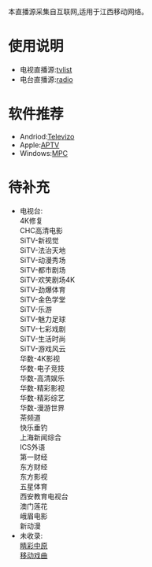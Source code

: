 本直播源采集自互联网,适用于江西移动网络。
# 使用说明
- 电视直播源:[tvlist](https://huangsuming.github.io/iptv/list/tvlist.txt)
- 电台直播源:[radio](https://huangsuming.github.io/iptv/list/radio.txt)

# 软件推荐
- Andriod:[Televizo](https://televizo.net/)
- Apple:[APTV](https://apps.apple.com/cn/app/id1630403500)
- Windows:[MPC](https://github.com/clsid2/mpc-hc/releases)

# 待补充
- 电视台:<br>
  4K修复<br>
  CHC高清电影<br>
  SiTV-新视觉<br>
  SiTV-法治天地<br>
  SiTV-动漫秀场<br>
  SiTV-都市剧场<br>
  SiTV-欢笑剧场4K<br>
  SiTV-劲爆体育<br>
  SiTV-金色学堂<br>
  SiTV-乐游<br>
  SiTV-魅力足球<br>
  SiTV-七彩戏剧<br>
  SiTV-生活时尚<br>
  SiTV-游戏风云<br>
  华数-4K影视<br>
  华数-电子竞技<br>
  华数-高清娱乐<br>
  华数-精彩影视<br>
  华数-精彩综艺<br>
  华数-漫游世界<br>
  茶频道<br>
  快乐垂钓<br>
  上海新闻综合<br>
  ICS外语<br>
  第一财经<br>
  东方财经<br>
  东方影视<br>
  五星体育<br>
  西安教育电视台<br>
  澳门莲花<br>
  峨眉电影<br>
  新动漫<br>
- 未收录:<br>
  [睛彩中原](http://live.dxhmt.cn:9080/19903718786/854deb36f8db4c9098cad18cc35bd632.m3u8)<br>
  [移动戏曲](http://live.dxhmt.cn:9080/19903718786/a9aab4c5eef74da18d684c75c6dd7e10.m3u8)<br>


